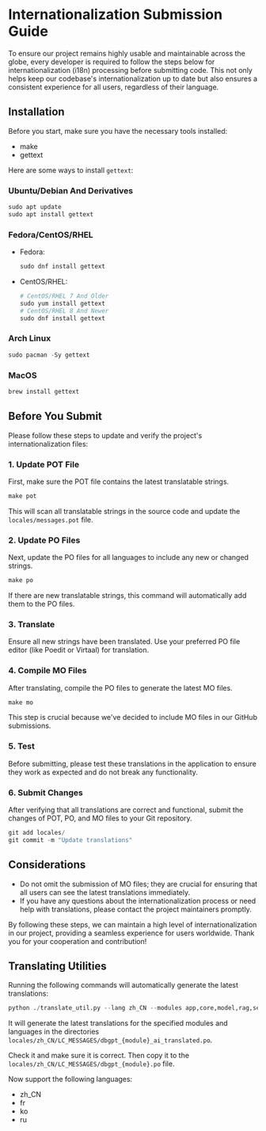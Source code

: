 # Internationalization Submission Guide

To ensure our project remains highly usable and maintainable across the globe, 
every developer is required to follow the steps below for internationalization (i18n) 
processing before submitting code. This not only helps keep our codebase's 
internationalization up to date but also ensures a consistent experience for all users, 
regardless of their language.

## Installation

Before you start, make sure you have the necessary tools installed:
- make
- gettext

Here are some ways to install `gettext`:

### Ubuntu/Debian And Derivatives

```py
sudo apt update
sudo apt install gettext
````

### Fedora/CentOS/RHEL

- Fedora:
    ```py
    sudo dnf install gettext
    ```
- CentOS/RHEL:
    ```py
    # CentOS/RHEL 7 And Older
    sudo yum install gettext
    # CentOS/RHEL 8 And Newer
    sudo dnf install gettext
    ```

### Arch Linux

```py
sudo pacman -Sy gettext
```

### MacOS

```py
brew install gettext
```

## Before You Submit

Please follow these steps to update and verify the project's internationalization files:

### 1. Update POT File

First, make sure the POT file contains the latest translatable strings.

```py
make pot
```

This will scan all translatable strings in the source code and update the 
`locales/messages.pot` file.

### 2. Update PO Files

Next, update the PO files for all languages to include any new or changed strings.

```py
make po
```

If there are new translatable strings, this command will automatically add them to the PO files.

### 3. Translate

Ensure all new strings have been translated. Use your preferred PO file editor 
(like Poedit or Virtaal) for translation.

### 4. Compile MO Files

After translating, compile the PO files to generate the latest MO files.

```py
make mo
```

This step is crucial because we've decided to include MO files in our GitHub submissions.

### 5. Test

Before submitting, please test these translations in the application to ensure they 
work as expected and do not break any functionality.

### 6. Submit Changes

After verifying that all translations are correct and functional, submit the changes of 
POT, PO, and MO files to your Git repository.

```py
git add locales/
git commit -m "Update translations"
```

## Considerations

- Do not omit the submission of MO files; they are crucial for ensuring that all users 
can see the latest translations immediately.
- If you have any questions about the internationalization process or need help with 
translations, please contact the project maintainers promptly.

By following these steps, we can maintain a high level of internationalization in our 
project, providing a seamless experience for users worldwide. Thank you for your 
cooperation and contribution!

## Translating Utilities

Running the following commands will automatically generate the latest translations:

```py
python ./translate_util.py --lang zh_CN --modules app,core,model,rag,serve,storage,util
```

It will generate the latest translations for the specified modules and languages in the 
directories `locales/zh_CN/LC_MESSAGES/dbgpt_{module}_ai_translated.po`.

Check it and make sure it is correct. Then copy it to the `locales/zh_CN/LC_MESSAGES/dbgpt_{module}.po` file.

Now support the following languages:
- zh_CN
- fr
- ko
- ru